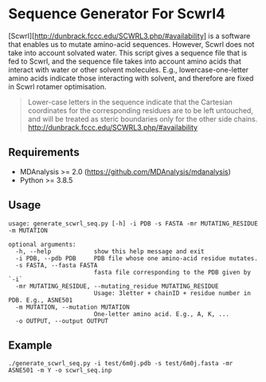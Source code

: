 # Sequence Generator For Scwrl4
[Scwrl][http://dunbrack.fccc.edu/SCWRL3.php/#availability] is a software that enables us to mutate amino-acid sequences. 
However, Scwrl does not take into account solvated water.
This script gives a sequence file that is fed to Scwrl, and the sequence file takes into account amino acids that interact with water or other solvent molecules. E.g., lowercase-one-letter amino acids indicate those interacting with solvent, and therefore are fixed in Scwrl rotamer optimisation. 

> Lower-case letters in the sequence indicate that the Cartesian coordinates for the corresponding residues are to be left untouched, and will be treated as steric boundaries only for the other side chains.
http://dunbrack.fccc.edu/SCWRL3.php/#availability

## Requirements
- MDAnalysis >= 2.0  (https://github.com/MDAnalysis/mdanalysis)
- Python >= 3.8.5

## Usage
```
usage: generate_scwrl_seq.py [-h] -i PDB -s FASTA -mr MUTATING_RESIDUE -m MUTATION

optional arguments:
  -h, --help            show this help message and exit
  -i PDB, --pdb PDB     PDB file whose one amino-acid residue mutates.
  -s FASTA, --fasta FASTA
                        fasta file corresponding to the PDB given by `-i`
  -mr MUTATING_RESIDUE, --mutating_residue MUTATING_RESIDUE
                        Usage: 3letter + chainID + residue number in PDB. E.g., ASNE501
  -m MUTATION, --mutation MUTATION
                        One-letter amino acid. E.g., A, K, ...
  -o OUTPUT, --output OUTPUT
```

## Example 
`./generate_scwrl_seq.py -i test/6m0j.pdb -s test/6m0j.fasta -mr ASNE501 -m Y -o scwrl_seq.inp`
